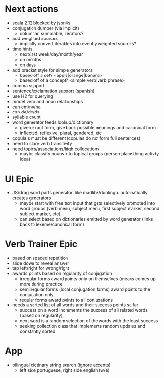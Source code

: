 # Next actions

* scala 2.12 blocked by json4s
* conjugation dumper (via implicit)
  * columnar, summable, iterators?
* add weighted sources
  * implictly convert iterables into evently weighted sources?
* time hints
  * next/last week/day/month/year
  * on months
  * on days
* add bracket style for simple generators
  * based off a set? <apple|orange|banana>
  * based off of a concept? <simple verb|verb phrase>
* comma support
* sentence/exclamation support (spanish)
* use H2 for querying
* model verb and noun relationships
* can em/no/na
* can de/do/da
* syllable count
* word generator feeds lookup/dictionary
  * given exact form, give back possible meanings and canonical form
  * inflected, reflexive, plural, gendered, etc
* copula's must be different (copulas do not form full sentences)
* need to store verb transitivity
* need topics/associations/high collocations
  * maybe classify nouns into topical groups (person place thing activty idea)

# UI Epic

* JS/drag word parts generator. like madlibs/duolingo. automatically creates generators
  * maybe start with free text input that gets selectively promoted into word groups (verb menu, subject menu, first subject marker, second subject marker, etc)
  * can select based on dictionaries emitted by word generator (links back to lexeme/canonical form)

# Verb Trainer Epic

* based on spaced repetition
* slide down to reveal answer
* tap left/right for wrong/right
* awards points based on regularity of conjugation
  * irregular forms award points only on themselves (means comes up more during practice
  * semiiregular forms (local conjugation forms) award points to the conjugation only
  * regular forms award points to all conjugations
* needs a sorted list of all words and their success points so far
  * success on a word increments the success of all related words (based on regularity)
  * next word is a random selection of the words with the least success
  * seeking collection class that implements random updates and constantly sorted

# App

* bilingual dictinary string search (ignore accents)
  * left side portuguese, right side english (w/e)
